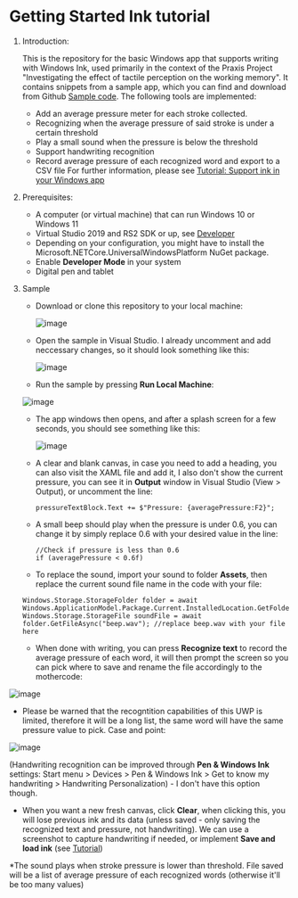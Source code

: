 # Getting Started Ink tutorial
1. Introduction:
   
   This is the repository for the basic Windows app that supports writing with Windows Ink, used primarily in the context of the Praxis Project "Investigating the effect of tactile perception on the working memory". It contains snippets from a sample app, which you can find and download from Github [Sample code](https://github.com/Microsoft/Windows-tutorials-inputs-and-devices/tree/master/GettingStarted-Ink).
   The following tools are implemented:
     + Add an average pressure meter for each stroke collected.
     + Recognizing when the average pressure of said stroke is under a certain threshold
     + Play a small sound when the pressure is below the threshold
     + Support handwriting recognition
     + Record average pressure of each recognized word and export to a CSV file
   For further information, please see [Tutorial: Support ink in your Windows app](https://learn.microsoft.com/en-us/windows/apps/design/input/ink-walkthrough#sample-code)

3. Prerequisites:
   - A computer (or virtual machine) that can run Windows 10 or Windows 11
   - Virtual Studio 2019 and RS2 SDK or up, see [Developer](https://developer.microsoft.com/en-us/windows/downloads/)
   - Depending on your configuration, you might have to install the Microsoft.NETCore.UniversalWindowsPlatform NuGet package.
   - Enable **Developer Mode** in your system
   - Digital pen and tablet
  
4. Sample
   - Download or clone this repository to your local machine:
     
     ![image](https://github.com/sovahoan/PraxisProject_TactilePerception_WorkingMemory/assets/143092181/6b15efd8-642b-420b-8c67-70ffd5afecff)
   - Open the sample in Visual Studio. I already uncomment and add neccessary changes, so it should look something like this:
     
     ![image](https://github.com/sovahoan/PraxisProject_TactilePerception_WorkingMemory/assets/143092181/8110cd2f-847b-4165-89b6-527e46e96ef0)
   - Run the sample by pressing **Run Local Machine**:
     
    ![image](https://github.com/sovahoan/PraxisProject_TactilePerception_WorkingMemory/assets/143092181/9ea71696-b3d1-4d5b-8521-9371f8977116)
   - The app windows then opens, and after a splash screen for a few seconds, you should see something like this:
     
     ![image](https://github.com/sovahoan/PraxisProject_TactilePerception_WorkingMemory/assets/143092181/7f3fa9c9-f941-4c59-97b1-e6a52d44773c)
     
   - A clear and blank canvas, in case you need to add a heading, you can also visit the XAML file and add it, I also don't show the current pressure, you can see it in **Output** window in Visual Studio (View > Output), or uncomment the line:
     ```
     pressureTextBlock.Text += $"Pressure: {averagePressure:F2}";
     ```
     
   - A small beep should play when the pressure is under 0.6, you can change it by simply replace 0.6 with your desired value in the line:
      ```
      //Check if pressure is less than 0.6
      if (averagePressure < 0.6f)
     ```
      
   - To replace the sound, import your sound to folder **Assets**, then replace the current sound file name in the code with your file:
    ```
    Windows.Storage.StorageFolder folder = await Windows.ApplicationModel.Package.Current.InstalledLocation.GetFolderAsync(@"Assets");
    Windows.Storage.StorageFile soundFile = await folder.GetFileAsync("beep.wav"); //replace beep.wav with your file here
    ```
    
   - When done with writing, you can press **Recognize text** to record the average pressure of each word, it will then prompt the screen so you can pick where to save and rename the file accordingly to the mothercode:
     
 ![image](https://github.com/sovahoan/PraxisProject_TactilePerception_WorkingMemory/assets/143092181/0fecdaac-c2b9-435b-adc9-d34177d66bc7)

   - Please be warned that the recogntition capabilities of this UWP is limited, therefore it will be a long list, the same word will have the same pressure value to pick. Case and point:
     
 ![image](https://github.com/sovahoan/PraxisProject_TactilePerception_WorkingMemory/assets/143092181/57215430-4f3f-4127-83a3-e8fa9c2013ed)

 (Handwriting recognition can be improved through **Pen & Windows Ink** settings: Start menu > Devices > Pen & Windows Ink > Get to know my handwriting > Handwriting Personalization) - I don't have this option though.

   - When you want a new fresh canvas, click **Clear**, when clicking this, you will lose previous ink and its data (unless saved - only saving the recognized text and pressure, not handwriting). We can use a screenshot to capture handwriting if needed, or implement **Save and load ink**  (see [Tutorial](https://learn.microsoft.com/en-us/windows/apps/design/input/ink-walkthrough#prerequisites))

*The sound plays when stroke pressure is lower than threshold. File saved will be a list of average pressure of each recognized words (otherwise it'll be too many values)



     


